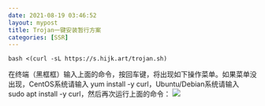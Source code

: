 ```yaml
---
date: 2021-08-19 03:46:52
layout: mypost
title: Trojan一键安装暂行方案
categories: [SSR]
---
```

```shell
bash <(curl -sL https://s.hijk.art/trojan.sh)
```

在终端（黑框框）输入上面的命令，按回车键，将出现如下操作菜单。如果菜单没出现，CentOS系统请输入 yum install -y curl，Ubuntu/Debian系统请输入 sudo apt install -y curl，然后再次运行上面的命令：
![](https://v2raytech.com/wp-content/uploads/2020/03/trojan%E4%B8%80%E9%94%AE%E8%84%9A%E6%9C%AC%E8%8F%9C%E5%8D%95.jpg)